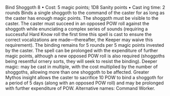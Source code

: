Bind Shoggoth 8
• Cost:  5 magic points; 1D8 Sanity points
•
 Cast
ing time: 2 rounds
Binds a single shoggoth to the command of the caster 
for as long as the caster has enough magic points. The 
shoggoth must be visible to the caster. The caster must 
succeed in an opposed POW roll against the shoggoth 
while enunciating a complex series of sounds (requiring a 
successful Hard Know roll the first time this spell is cast to 
ensure the correct vocalizations are made—thereafter, the 
Keeper may waive this requirement). The binding remains 
for 5 rounds per 5 magic points invested by the caster. The 
spell can be prolonged with the expenditure of further 
magic points, although a new opposed POW roll is also 
required (shoggoths being resentful ornery sorts, they will 
seek to resist the binding). 
Deeper magic: may be cast in multiple, with the cost 
multiplied by the number of shoggoths, allowing more 
than one shoggoth to be affected. Greater Mythos insight 
allows the caster to sacrifice 10 POW to bind a shoggoth 
for a period of 5 days (along with an opposed POW roll) 
and may be prolonged with further expenditure of POW.
Alternative names: Command Worker.

